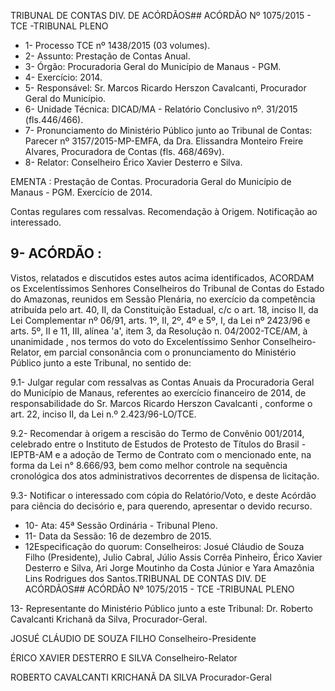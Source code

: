 TRIBUNAL DE CONTAS DIV. DE ACÓRDÃOS## ACÓRDÃO Nº 1075/2015 - TCE -TRIBUNAL PLENO

- 1- Processo TCE nº 1438/2015 (03 volumes).
- 2- Assunto: Prestação de Contas Anual.
- 3- Órgão: Procuradoria Geral do Município de Manaus - PGM.
- 4- Exercício: 2014.
- 5- Responsável: Sr. Marcos Ricardo Herszon Cavalcanti, Procurador Geral do Município.
- 6- Unidade Técnica: DICAD/MA - Relatório Conclusivo nº. 31/2015 (fls.446/466).
- 7-  Pronunciamento  do Ministério Público  junto  ao Tribunal  de Contas: Parecer  nº 3157/2015-MP-EMFA, da Dra. Elissandra Monteiro Freire Alvares, Procuradora de Contas (fls. 468/469v).
- 8- Relator: Conselheiro Érico Xavier Desterro e Silva.

EMENTA : Prestação de Contas. Procuradoria Geral do Município de Manaus - PGM. Exercício de 2014.

Contas regulares com ressalvas. Recomendação à Origem. Notificação ao interessado.

## 9- ACÓRDÃO :

Vistos, relatados e discutidos estes autos acima identificados, ACORDAM os Excelentíssimos Senhores Conselheiros do Tribunal de Contas do Estado do Amazonas, reunidos em Sessão Plenária, no exercício da competência atribuída pelo art. 40,  II, da Constituição Estadual, c/c o art. 18, inciso II, da Lei Complementar nº 06/91, arts. 1º, II, 2º, 4º e 5º,  I,  da  Lei  nº  2423/96 e arts. 5º,  II e  11,  III,  alínea  'a',  item  3,  da  Resolução n. 04/2002-TCE/AM, à  unanimidade , nos  termos  do  voto  do  Excelentíssimo  Senhor Conselheiro-Relator, em  parcial  consonância com  o  pronunciamento  do  Ministério Público junto a este Tribunal, no sentido de:

9.1- Julgar regular com ressalvas as Contas Anuais da Procuradoria Geral do Município de Manaus, referentes ao exercício financeiro de 2014, de responsabilidade do Sr.  Marcos  Ricardo Herszon Cavalcanti ,  conforme  o  art.  22,  inciso  II,  da  Lei  n.º 2.423/96-LO/TCE.

9.2-  Recomendar  à  origem a  rescisão  do  Termo  de  Convênio  001/2014, celebrado entre o Instituto de Estudos de Protesto de Títulos do Brasil  - IEPTB-AM e a adoção de Termo de Contrato com o mencionado ente, na forma da Lei n° 8.666/93, bem como melhor controle na sequência cronológica dos atos administrativos decorrentes de dispensa de licitação.

9.3- Notificar o interessado com cópia do Relatório/Voto, e deste  Acórdão para ciência do decisório e, para querendo, apresentar o devido recurso.

- 10- Ata: 45ª Sessão Ordinária - Tribunal Pleno.
- 11- Data da Sessão: 16 de dezembro de 2015.
- 12Especificação do quorum: Conselheiros: Josué Cláudio de Souza Filho (Presidente), Julio Cabral, Júlio  Assis Corrêa Pinheiro, Érico Xavier Desterro e Silva, Ari Jorge Moutinho da Costa Júnior e Yara Amazônia Lins Rodrigues dos Santos.TRIBUNAL DE CONTAS DIV. DE ACÓRDÃOS## ACÓRDÃO Nº 1075/2015 - TCE -TRIBUNAL PLENO

13- Representante do Ministério Público junto a este Tribunal: Dr. Roberto Cavalcanti Krichanã da Silva, Procurador-Geral.

JOSUÉ CLÁUDIO DE SOUZA FILHO Conselheiro-Presidente

ÉRICO XAVIER DESTERRO E SILVA Conselheiro-Relator

ROBERTO CAVALCANTI KRICHANÃ DA SILVA Procurador-Geral